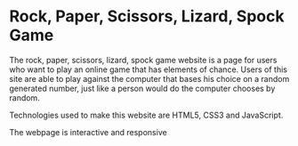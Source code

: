 # Rock, Paper, Scissors, Lizard, Spock Game

The rock, paper, scissors, lizard, spock game website is a page for users who want to play an online game that has elements of chance. Users of this site are able to play against the computer that bases his choice on a random generated number, just like a person would do the computer chooses by random.

Technologies used to make this website are HTML5, CSS3 and JavaScript.

The webpage is interactive and responsive